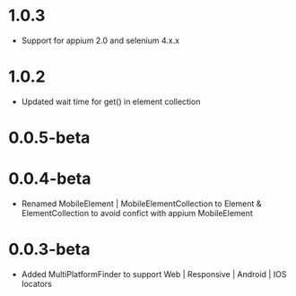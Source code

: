# 1.0.3
* Support for appium 2.0 and selenium 4.x.x

# 1.0.2
* Updated wait time for get() in element collection
# 0.0.5-beta

# 0.0.4-beta
* Renamed MobileElement | MobileElementCollection to Element & ElementCollection to avoid confict with appium MobileElement

# 0.0.3-beta
* Added MultiPlatformFinder to support Web | Responsive | Android | IOS locators
